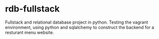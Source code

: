 rdb-fullstack
=============

Fullstack and relational database project in python. Testing the vagrant environment, using python and sqlalchemy to construct the backend for a resturant menu website. 
